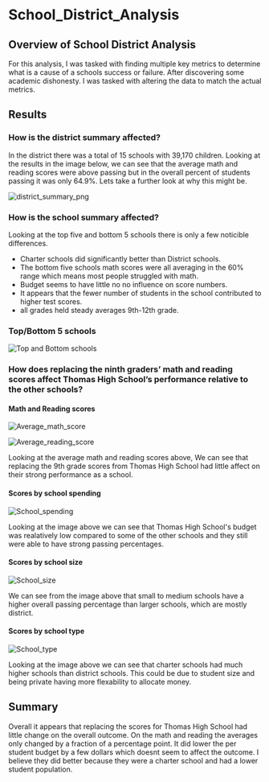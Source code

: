 # School_District_Analysis

## Overview of School District Analysis
For this analysis, I was tasked with finding multiple key metrics to determine what is a cause of a schools success or failure. After discovering some academic dishonesty. I was tasked with altering the data to match the actual metrics. 

## Results

### How is the district summary affected? 
In the district there was a total of 15 schools with 39,170 children. Looking at the results in the image below, we can see that the average math and reading scores were above passing but in the overall percent of students passing it was only 64.9%. Lets take a further look at why this might be.

![district_summary_png](https://user-images.githubusercontent.com/109539205/188671219-935e29ee-2c12-4b62-ba38-619615ee4f4c.png)

### How is the school summary affected?
Looking at the top five and bottom 5 schools there is only a few noticible differences.
  - Charter schools did significantly better than District schools.
  - The bottom five schools math scores were all averaging in the 60% range which means most people struggled with math.
  - Budget seems to have little no no influence on score numbers.
  - It appears that the fewer number of students in the school contributed to higher test scores.
  - all grades held steady averages 9th-12th grade.

### Top/Bottom 5 schools
![Top and Bottom schools](https://user-images.githubusercontent.com/109539205/188672794-e3cbbb5e-6ec0-4010-95df-72087e77195f.png)

### How does replacing the ninth graders’ math and reading scores affect Thomas High School’s performance relative to the other schools?
#### Math and Reading scores
![Average_math_score](https://user-images.githubusercontent.com/109539205/188675015-54efe13c-5eef-4799-b13b-52474a8c76c9.png)

![Average_reading_score](https://user-images.githubusercontent.com/109539205/188675004-ee5b02f2-5654-4a40-b87e-27a32377fb91.png)

Looking at the average math and reading scores above, We can see that replacing the 9th grade scores from Thomas High School had little affect on their strong performance as a school.

#### Scores by school spending
![School_spending](https://user-images.githubusercontent.com/109539205/188675824-9bdce674-e26c-41b6-8a71-facaed6bbddd.png)

Looking at the image above we can see that Thomas High School's budget was realatively low compared to some of the other schools and they still were able to have strong passing percentages.

#### Scores by school size
![School_size](https://user-images.githubusercontent.com/109539205/188676345-6cf1c63e-1b03-4202-8422-34e121581008.png)

We can see from the image above that small to medium schools have a higher overall passing percentage than larger schools, which are mostly district. 

#### Scores by school type
![School_type](https://user-images.githubusercontent.com/109539205/188676694-6f9f8e4f-094b-405d-b531-9b801e767107.png)

Looking at the image above we can see that charter schools had much higher schools than district schools. This could be due to student size and being private having more flexability to allocate money.
 
## Summary
Overall it appears that replacing the scores for Thomas High School had little change on the overall outcome. On the math and reading the averages only changed by a fraction of a percentage point. It did lower the per student budget by a few dollars which doesnt seem to affect the outcome. I believe they did better because they were a charter school and had a lower student population. 
